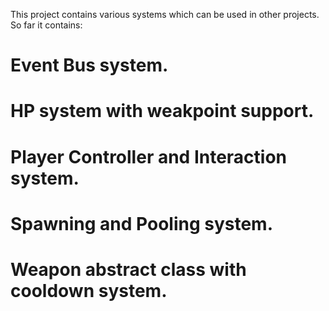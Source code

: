 This project contains various systems which can be used in other projects. So far it contains:

# Event Bus system.

# HP system with weakpoint support.

# Player Controller and Interaction system.

# Spawning and Pooling system.

# Weapon abstract class with cooldown system.

